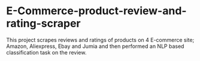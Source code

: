 # E-Commerce-product-review-and-rating-scraper
This project scrapes reviews and ratings of products on 4 E-commerce site; Amazon, Aliexpress, Ebay and Jumia
and then performed an NLP based classification task on the review.
